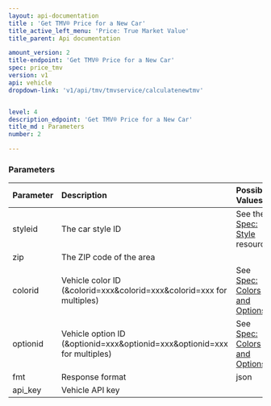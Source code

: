 ```yaml
---
layout: api-documentation
title : 'Get TMV® Price for a New Car'
title_active_left_menu: 'Price: True Market Value'
title_parent: Api documentation

amount_version: 2
title-endpoint: 'Get TMV® Price for a New Car'
spec: price_tmv
version: v1
api: vehicle
dropdown-link: 'v1/api/tmv/tmvservice/calculatenewtmv'


level: 4
description_edpoint: 'Get TMV® Price for a New Car'
title_md : Parameters
number: 2

---
```


### Parameters

| Parameter  | Description                           | Possible Values   | Default Value | Required |
|:-----------|:--------------------------------------|:----------------- |:------------- |:-------- |
| styleid    | The car style ID			             | See the [Spec: Style](/api-documentation/vehicle/spec_style/v2/) resource | | Yes |
| zip        | The ZIP code of the area  	         |               	 |               | Yes      |
| colorid    | Vehicle color ID (&colorid=xxx&colorid=xxx&colorid=xxx for multiples) | See [Spec: Colors and Options](/api-documentation/vehicle/spec_colors_and_options/v2/) | | No |
| optionid   | Vehicle option ID (&optionid=xxx&optionid=xxx&optionid=xxx for multiples) | See [Spec: Colors and Options](/api-documentation/vehicle/spec_colors_and_options/v2/) | | No |
| fmt        | Response format                       | json              | json          | Yes      |
| api_key    | Vehicle API key                       |                   |               | Yes      |
